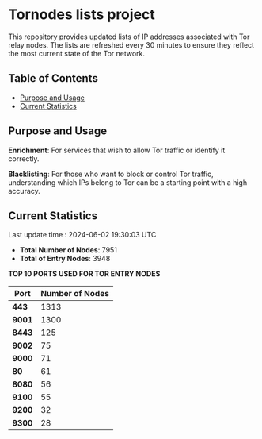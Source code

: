 # Tornodes lists project

This repository provides updated lists of IP addresses associated with Tor relay nodes. The lists are refreshed every 30 minutes to ensure they reflect the most current state of the Tor network.

## Table of Contents

- [Purpose and Usage](#purpose-and-usage)
- [Current Statistics](#current-statistics)


## Purpose and Usage

**Enrichment**: For services that wish to allow Tor traffic or identify it correctly.

**Blacklisting**: For those who want to block or control Tor traffic, understanding which IPs belong to Tor can be a starting point with a high accuracy.

## Current Statistics

Last update time : 2024-06-02 19:30:03 UTC

- **Total Number of Nodes**: 7951
- **Total of Entry Nodes**: 3948

**TOP 10 PORTS USED FOR TOR ENTRY NODES**

| **Port** | **Number of Nodes** |
|------|-----------------|
| **443**   | 1313  |
| **9001**   | 1300  |
| **8443**   | 125  |
| **9002**   | 75  |
| **9000**   | 71  |
| **80**   | 61  |
| **8080**   | 56  |
| **9100**   | 55  |
| **9200**   | 32  |
| **9300**   | 28  |

